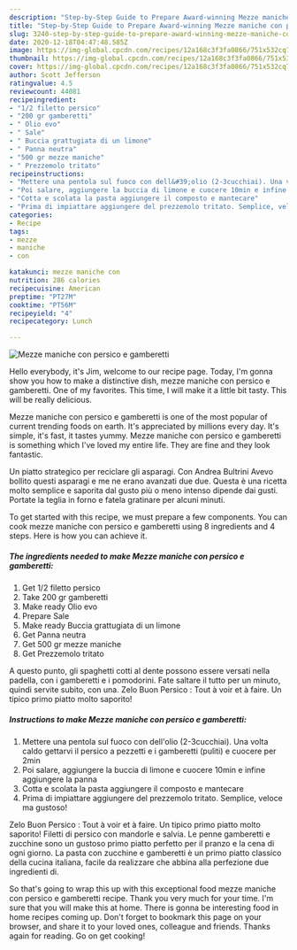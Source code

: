 ```yaml
---
description: "Step-by-Step Guide to Prepare Award-winning Mezze maniche con persico e gamberetti"
title: "Step-by-Step Guide to Prepare Award-winning Mezze maniche con persico e gamberetti"
slug: 3240-step-by-step-guide-to-prepare-award-winning-mezze-maniche-con-persico-e-gamberetti
date: 2020-12-18T04:47:48.585Z
image: https://img-global.cpcdn.com/recipes/12a168c3f3fa0866/751x532cq70/mezze-maniche-con-persico-e-gamberetti-recipe-main-photo.jpg
thumbnail: https://img-global.cpcdn.com/recipes/12a168c3f3fa0866/751x532cq70/mezze-maniche-con-persico-e-gamberetti-recipe-main-photo.jpg
cover: https://img-global.cpcdn.com/recipes/12a168c3f3fa0866/751x532cq70/mezze-maniche-con-persico-e-gamberetti-recipe-main-photo.jpg
author: Scott Jefferson
ratingvalue: 4.5
reviewcount: 44081
recipeingredient:
- "1/2 filetto persico"
- "200 gr gamberetti"
- " Olio evo"
- " Sale"
- " Buccia grattugiata di un limone"
- " Panna neutra"
- "500 gr mezze maniche"
- " Prezzemolo tritato"
recipeinstructions:
- "Mettere una pentola sul fuoco con dell&#39;olio (2-3cucchiai). Una volta caldo gettarvi il persico a pezzetti e i gamberetti (puliti) e cuocere per 2min"
- "Poi salare, aggiungere la buccia di limone e cuocere 10min e infine aggiungere la panna"
- "Cotta e scolata la pasta aggiungere il composto e mantecare"
- "Prima di impiattare aggiungere del prezzemolo tritato. Semplice, veloce ma gustoso!"
categories:
- Recipe
tags:
- mezze
- maniche
- con

katakunci: mezze maniche con 
nutrition: 286 calories
recipecuisine: American
preptime: "PT27M"
cooktime: "PT56M"
recipeyield: "4"
recipecategory: Lunch

---
```



![Mezze maniche con persico e gamberetti](https://img-global.cpcdn.com/recipes/12a168c3f3fa0866/751x532cq70/mezze-maniche-con-persico-e-gamberetti-recipe-main-photo.jpg)

Hello everybody, it's Jim, welcome to our recipe page. Today, I'm gonna show you how to make a distinctive dish, mezze maniche con persico e gamberetti. One of my favorites. This time, I will make it a little bit tasty. This will be really delicious.

Mezze maniche con persico e gamberetti is one of the most popular of current trending foods on earth. It's appreciated by millions every day. It's simple, it's fast, it tastes yummy. Mezze maniche con persico e gamberetti is something which I've loved my entire life. They are fine and they look fantastic.

Un piatto strategico per reciclare gli asparagi. Con Andrea Bultrini Avevo bollito questi asparagi e me ne erano avanzati due due. Questa è una ricetta molto semplice e saporita dal gusto più o meno intenso dipende dai gusti. Portate la teglia in forno e fatela gratinare per alcuni minuti.


To get started with this recipe, we must prepare a few components. You can cook mezze maniche con persico e gamberetti using 8 ingredients and 4 steps. Here is how you can achieve it.

<!--inarticleads1-->

##### The ingredients needed to make Mezze maniche con persico e gamberetti:

1. Get 1/2 filetto persico
1. Take 200 gr gamberetti
1. Make ready  Olio evo
1. Prepare  Sale
1. Make ready  Buccia grattugiata di un limone
1. Get  Panna neutra
1. Get 500 gr mezze maniche
1. Get  Prezzemolo tritato


A questo punto, gli spaghetti cotti al dente possono essere versati nella padella, con i gamberetti e i pomodorini. Fate saltare il tutto per un minuto, quindi servite subito, con una. Zelo Buon Persico : Tout à voir et à faire. Un tipico primo piatto molto saporito! 

<!--inarticleads2-->

##### Instructions to make Mezze maniche con persico e gamberetti:

1. Mettere una pentola sul fuoco con dell&#39;olio (2-3cucchiai). Una volta caldo gettarvi il persico a pezzetti e i gamberetti (puliti) e cuocere per 2min
1. Poi salare, aggiungere la buccia di limone e cuocere 10min e infine aggiungere la panna
1. Cotta e scolata la pasta aggiungere il composto e mantecare
1. Prima di impiattare aggiungere del prezzemolo tritato. Semplice, veloce ma gustoso!


Zelo Buon Persico : Tout à voir et à faire. Un tipico primo piatto molto saporito! Filetti di persico con mandorle e salvia. Le penne gamberetti e zucchine sono un gustoso primo piatto perfetto per il pranzo e la cena di ogni giorno. La pasta con zucchine e gamberetti è un primo piatto classico della cucina italiana, facile da realizzare che abbina alla perfezione due ingredienti di. 

So that's going to wrap this up with this exceptional food mezze maniche con persico e gamberetti recipe. Thank you very much for your time. I'm sure that you will make this at home. There is gonna be interesting food in home recipes coming up. Don't forget to bookmark this page on your browser, and share it to your loved ones, colleague and friends. Thanks again for reading. Go on get cooking!
